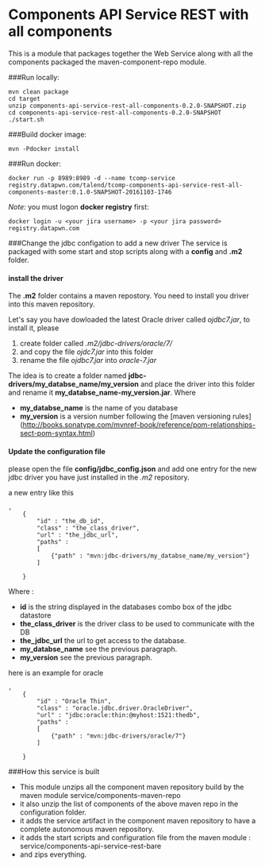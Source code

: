 Components API Service REST with all components
===
This is a module that packages together the Web Service along with all the components packaged the maven-component-repo module.


###Run locally:

```
mvn clean package
cd target
unzip components-api-service-rest-all-components-0.2.0-SNAPSHOT.zip
cd components-api-service-rest-all-components-0.2.0-SNAPSHOT
./start.sh
```

###Build docker image:
```
mvn -Pdocker install
```

###Run docker: 
```
docker run -p 8989:8989 -d --name tcomp-service registry.datapwn.com/talend/tcomp-components-api-service-rest-all-components-master:0.1.0-SNAPSHOT-20161103-1746
```
*Note:* you must logon **docker registry** first:
```
docker login -u <your jira username> -p <your jira password> registry.datapwn.com
```


###Change the jdbc configation to add a new driver
The service is packaged with some start and stop scripts along with a **config** and **.m2** folder.
#### install the driver
The **.m2** folder contains a maven repostory. You need to install you driver into this maven repository.

Let's say you have dowloaded the latest Oracle driver called *ojdbc7.jar*, to install it, please 

1. create folder called *.m2/jdbc-drivers/oracle/7/*
2. and copy the file *ojdc7.jar* into this folder
3. rename the file *ojdbc7.jar* into *oracle-7.jar*
 
The idea is to create a folder named **jdbc-drivers/my_databse_name/my_version** and place the driver into this folder and rename it **my_databse_name-my_version.jar**.
Where 
* **my_databse_name** is the name of you database
* **my_version** is a version number following the [maven versioning rules] (http://books.sonatype.com/mvnref-book/reference/pom-relationships-sect-pom-syntax.html)

#### Update the configuration file 
please open the file **config/jdbc_config.json** and add one entry for the new jdbc driver you have just installed in the *.m2* repository.

a new entry like this

```
,
    {
        "id" : "the_db_id",
        "class" : "the_class_driver",
        "url" : "the_jdbc_url",
        "paths" : 
        [
            {"path" : "mvn:jdbc-drivers/my_databse_name/my_version"}
        ]
    
    }
```    

Where :
* **id** is the string displayed in the databases combo box of the jdbc datastore
* **the_class_driver** is the driver class to be used to communicate with the DB
* **the_jdbc_url** the url to get access to the database.
* **my_databse_name** see the previous paragraph.
* **my_version** see the previous paragraph.

here is an example for oracle
```
,
    {
        "id" : "Oracle Thin",
        "class" : "oracle.jdbc.driver.OracleDriver",
        "url" : "jdbc:oracle:thin:@myhost:1521:thedb",
        "paths" : 
        [
            {"path" : "mvn:jdbc-drivers/oracle/7"}
        ]
    
    }
```    
 
###How this service is built
* This module unzips all the component maven repository build by the maven module service/components-maven-repo
* it also unzip the list of components of the above maven repo in the configuration folder.
* it adds the service artifact in the component maven repository to have a complete autonomous maven repository.
* it adds the start scripts and configuration file from the maven module : service/components-api-service-rest-bare
* and zips everything.
